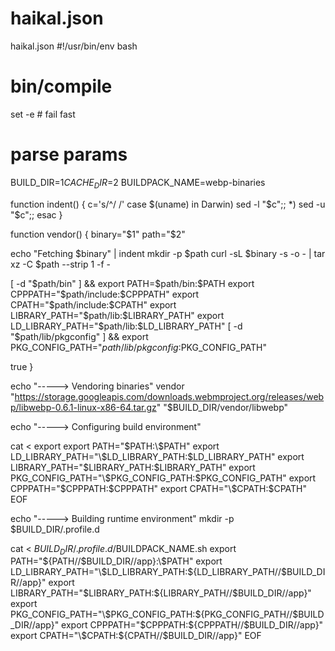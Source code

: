 # haikal.json
haikal.json
#!/usr/bin/env bash
# bin/compile <build-dir> <cache-dir>

set -e # fail fast

# parse params
BUILD_DIR=$1
CACHE_DIR=$2
BUILDPACK_NAME=webp-binaries

function indent() {
  c='s/^/       /'
  case $(uname) in
    Darwin) sed -l "$c";;
    *)      sed -u "$c";;
  esac
}

function vendor() {
  binary="$1"
  path="$2"

  echo "Fetching $binary" | indent
  mkdir -p $path
  curl -sL $binary -s -o - | tar xz -C $path --strip 1 -f -

  [ -d "$path/bin" ] && export PATH=$path/bin:$PATH
  export CPPPATH="$path/include:$CPPPATH"
  export CPATH="$path/include:$CPATH"
  export LIBRARY_PATH="$path/lib:$LIBRARY_PATH"
  export LD_LIBRARY_PATH="$path/lib:$LD_LIBRARY_PATH"
  [ -d "$path/lib/pkgconfig" ] && export PKG_CONFIG_PATH="$path/lib/pkgconfig:$PKG_CONFIG_PATH"

  true
}

echo "-----> Vendoring binaries"
vendor "https://storage.googleapis.com/downloads.webmproject.org/releases/webp/libwebp-0.6.1-linux-x86-64.tar.gz" "$BUILD_DIR/vendor/libwebp"

echo "-----> Configuring build environment"

cat <<EOF > export
export PATH="$PATH:\$PATH"
export LD_LIBRARY_PATH="\$LD_LIBRARY_PATH:$LD_LIBRARY_PATH"
export LIBRARY_PATH="\$LIBRARY_PATH:$LIBRARY_PATH"
export PKG_CONFIG_PATH="\$PKG_CONFIG_PATH:$PKG_CONFIG_PATH"
export CPPPATH="\$CPPPATH:$CPPPATH"
export CPATH="\$CPATH:$CPATH"
EOF

echo "-----> Building runtime environment"
mkdir -p $BUILD_DIR/.profile.d

cat <<EOF > $BUILD_DIR/.profile.d/$BUILDPACK_NAME.sh
export PATH="${PATH//$BUILD_DIR//app}:\$PATH"
export LD_LIBRARY_PATH="\$LD_LIBRARY_PATH:${LD_LIBRARY_PATH//$BUILD_DIR//app}"
export LIBRARY_PATH="\$LIBRARY_PATH:${LIBRARY_PATH//$BUILD_DIR//app}"
export PKG_CONFIG_PATH="\$PKG_CONFIG_PATH:${PKG_CONFIG_PATH//$BUILD_DIR//app}"
export CPPPATH="\$CPPPATH:${CPPPATH//$BUILD_DIR//app}"
export CPATH="\$CPATH:${CPATH//$BUILD_DIR//app}"
EOF


